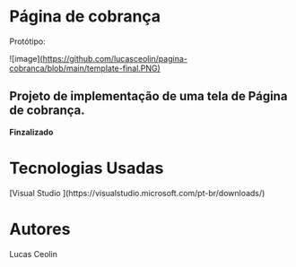 <head> <h1> <b> Página de cobrança </b> </h1> </head>

Protótipo: 

![image][(https://github.com/lucasceolin/pagina-cobranca/blob/main/template-final.PNG)](https://uidesigndaily.com/posts/figma-billing-page-payment-day-1585)

<h2> Projeto de implementação de uma tela de Página de cobrança. </h2>

<b> Finzalizado </b>

<h1> <b> Tecnologias Usadas </b> </h1>
[Visual Studio ](https://visualstudio.microsoft.com/pt-br/downloads/)

<h1> <b> Autores </b> </h1>
Lucas Ceolin 
